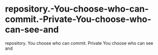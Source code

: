 # repository.-You-choose-who-can-commit.-Private-You-choose-who-can-see-and
repository. You choose who can commit.  Private You choose who can see and
